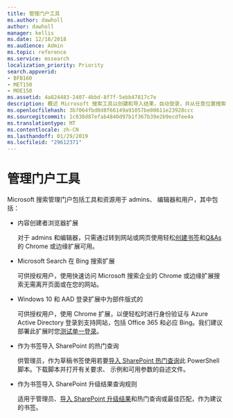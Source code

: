 ```yaml
---
title: 管理门户工具
ms.author: dawholl
author: dawholl
manager: kellis
ms.date: 12/18/2018
ms.audience: Admin
ms.topic: reference
ms.service: mssearch
localization_priority: Priority
search.appverid:
- BFB160
- MET150
- MOE150
ms.assetid: 4a824483-2407-4bbd-8f7f-5ebb47817c7e
description: 概述 Microsoft 搜索工具以创建和导入结果，自动登录，并从任意位置搜索
ms.openlocfilehash: 3b7064fbd0d8f66149a91057be00611e23928ccc
ms.sourcegitcommit: 1c038d87efab4840d97b1f367b39e2b9ecdfee4a
ms.translationtype: MT
ms.contentlocale: zh-CN
ms.lasthandoff: 01/29/2019
ms.locfileid: "29612371"
---
```

# <a name="admin-portal-tools"></a>管理门户工具

Microsoft 搜索管理门户包括工具和资源用于 admins、 编辑器和用户，其中包括：
  
- 内容创建者浏览器扩展
    
    对于 admins 和编辑器，只需通过转到网站或网页使用轻松[创建书签](create-bookmarks.md)和[Q&As](create-qas.md)的 Chrome 或边缘扩展可用。 
    
- Microsoft Search 在 Bing 搜索扩展
    
    可供授权用户，使用快速访问 Microsoft 搜索企业的 Chrome 或边缘扩展搜索无需离开页面或在您的网站。
    
- Windows 10 和 AAD 登录扩展中为部件版式的
    
    可供授权用户，使用 Chrome 扩展，以便轻松时进行身份验证与 Azure Active Directory 登录到支持网站，包括 Office 365 和必应 Bing。我们建议部署此扩展时您[测试单一登录](test-single-sign-on.md)。
    
- 作为书签导入 SharePoint 的热门查询
    
    供管理员，作为草稿书签使用若要[导入 SharePoint 热门查询](import-sharepoint-promoted-results-and-top-queries.md)此 PowerShell 脚本。下载脚本并打开有关要求、 示例和可用参数的自述文件。 
    
- 作为书签导入 SharePoint 升级结果查询规则
    
    适用于管理员、[导入 SharePoint 升级结果](import-sharepoint-promoted-results-and-top-queries.md)和热门查询或最佳匹配，作为建议的书签。 

  

